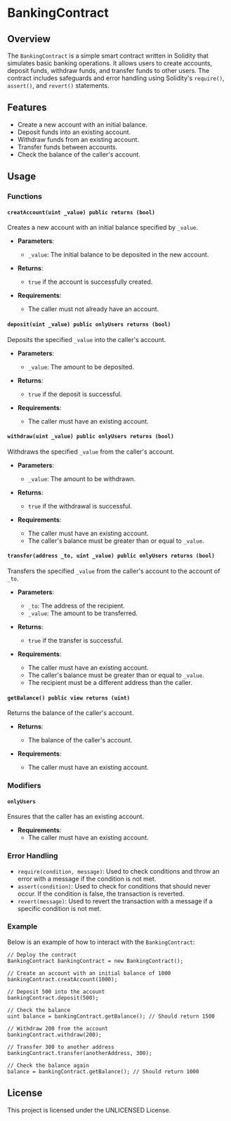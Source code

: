 # BankingContract

## Overview

The `BankingContract` is a simple smart contract written in Solidity that simulates basic banking operations. It allows users to create accounts, deposit funds, withdraw funds, and transfer funds to other users. The contract includes safeguards and error handling using Solidity's `require()`, `assert()`, and `revert()` statements.

## Features

- Create a new account with an initial balance.
- Deposit funds into an existing account.
- Withdraw funds from an existing account.
- Transfer funds between accounts.
- Check the balance of the caller's account.

## Usage

### Functions

#### `creatAccount(uint _value) public returns (bool)`

Creates a new account with an initial balance specified by `_value`.

- **Parameters**: 
  - `_value`: The initial balance to be deposited in the new account.
  
- **Returns**: 
  - `true` if the account is successfully created.
  
- **Requirements**:
  - The caller must not already have an account.

#### `deposit(uint _value) public onlyUsers returns (bool)`

Deposits the specified `_value` into the caller's account.

- **Parameters**: 
  - `_value`: The amount to be deposited.
  
- **Returns**: 
  - `true` if the deposit is successful.
  
- **Requirements**:
  - The caller must have an existing account.

#### `withdraw(uint _value) public onlyUsers returns (bool)`

Withdraws the specified `_value` from the caller's account.

- **Parameters**: 
  - `_value`: The amount to be withdrawn.
  
- **Returns**: 
  - `true` if the withdrawal is successful.
  
- **Requirements**:
  - The caller must have an existing account.
  - The caller's balance must be greater than or equal to `_value`.

#### `transfer(address _to, uint _value) public onlyUsers returns (bool)`

Transfers the specified `_value` from the caller's account to the account of `_to`.

- **Parameters**: 
  - `_to`: The address of the recipient.
  - `_value`: The amount to be transferred.
  
- **Returns**: 
  - `true` if the transfer is successful.
  
- **Requirements**:
  - The caller must have an existing account.
  - The caller's balance must be greater than or equal to `_value`.
  - The recipient must be a different address than the caller.

#### `getBalance() public view returns (uint)`

Returns the balance of the caller's account.

- **Returns**: 
  - The balance of the caller's account.
  
- **Requirements**:
  - The caller must have an existing account.

### Modifiers

#### `onlyUsers`

Ensures that the caller has an existing account.

- **Requirements**:
  - The caller must have an existing account.

### Error Handling

- `require(condition, message)`: Used to check conditions and throw an error with a message if the condition is not met.
- `assert(condition)`: Used to check for conditions that should never occur. If the condition is false, the transaction is reverted.
- `revert(message)`: Used to revert the transaction with a message if a specific condition is not met.

### Example

Below is an example of how to interact with the `BankingContract`:

```solidity
// Deploy the contract
BankingContract bankingContract = new BankingContract();

// Create an account with an initial balance of 1000
bankingContract.creatAccount(1000);

// Deposit 500 into the account
bankingContract.deposit(500);

// Check the balance
uint balance = bankingContract.getBalance(); // Should return 1500

// Withdraw 200 from the account
bankingContract.withdraw(200);

// Transfer 300 to another address
bankingContract.transfer(anotherAddress, 300);

// Check the balance again
balance = bankingContract.getBalance(); // Should return 1000

```

## License
This project is licensed under the UNLICENSED License.